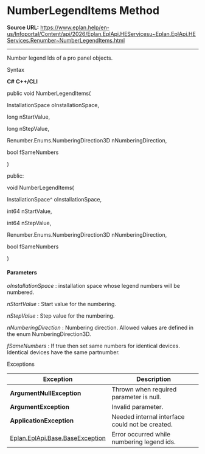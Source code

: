 # NumberLegendItems Method

**Source URL:** https://www.eplan.help/en-us/Infoportal/Content/api/2026/Eplan.EplApi.HEServicesu~Eplan.EplApi.HEServices.Renumber~NumberLegendItems.html

---

Number legend Ids of a pro panel objects.

Syntax

**C#**
**C++/CLI**


public void NumberLegendItems( 

   InstallationSpace oInstallationSpace,

   long nStartValue,

   long nStepValue,

   Renumber.Enums.NumberingDirection3D nNumberingDirection,

   bool fSameNumbers

)

public:

void NumberLegendItems( 

   InstallationSpace^ oInstallationSpace,

   int64 nStartValue,

   int64 nStepValue,

   Renumber.Enums.NumberingDirection3D nNumberingDirection,

   bool fSameNumbers

)


#### Parameters

*oInstallationSpace*
:   installation space whose legend numbers will be numbered.

*nStartValue*
:   Start value for the numbering.

*nStepValue*
:   Step value for the numbering.

*nNumberingDirection*
:   Numbering direction. Allowed values are defined in the enum NumberingDirection3D.

*fSameNumbers*
:   If true then set same numbers for identical devices. Identical devices have the same partnumber.

Exceptions

| Exception | Description |
| --- | --- |
| **ArgumentNullException** | Thrown when required parameter is null. |
| **ArgumentException** | Invalid parameter. |
| **ApplicationException** | Needed internal interface could not be created. |
| [Eplan.EplApi.Base.BaseException](Eplan.EplApi.Baseu~Eplan.EplApi.Base.BaseException.html) | Error occurred while numbering legend ids. |
